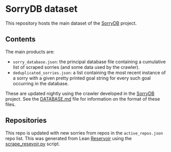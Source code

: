 # SorryDB dataset

This repository hosts the main dataset of the
[SorryDB](https://github.com/SorryDB/SorryDB) project.

## Contents

The main products are:

- `sorry_database.json`: the principal database file containing a cumulative
  list of scraped sorries (and some data used by the crawler).
- `deduplicated_sorries.json`: a list containing the most recent instance of a
  sorry with a given pretty printed goal string for every such goal occurring in
  the database.

These are updated nightly using the crawler developed in the
[SorryDB](https://github.com/SorryDB/docs/CRAWLER.md) project. See the
[DATABASE.md](https://github.com/SorryDB/SorryDB/blob/master/doc/DATABASE.md)
file for information on the format of these files.

## Repositories

This repo is updated with new sorries from repos in the `active_repos.json` repo
list. This was generated from Lean
[Reservoir](https://reservoir.lean-lang.org/packages) using the [scrape_resevoir.py](https://github.com/LennyTaelman/SorryDB/blob/master/sorrydb/cli/scrape_reservoir.py) script.
